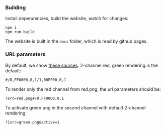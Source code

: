 ### Building

Install dependencies, build the website, watch for changes:

```
npm i
npm run build
```

The website is built in the `docs` folder, which is read by github pages.

### URL parameters

By default, we show [these sources](/src/defaults.js). 2-channel red, green rendering is the default:

```
#/0,FF0000,0,1/1,00FF00,0,1
```

To render only the red channel from red.png, the url parameters should be:

```
?src=red.png#/0,FF0000,0,1
```

To activate green.png in the second channel with default 2-channel rendering:
```
?1src=green.png&active=1
```
